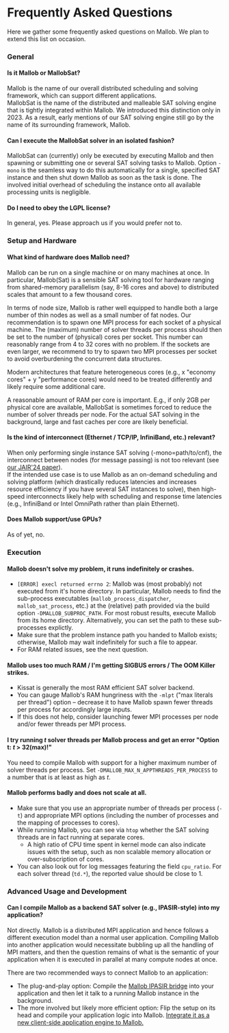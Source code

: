 
# Frequently Asked Questions

Here we gather some frequently asked questions on Mallob. We plan to extend this list on occasion. 

### General

#### Is it Mallob or MallobSat?

Mallob is the name of our overall distributed scheduling and solving framework, which can support different applications.  
MallobSat is the name of the distributed and malleable SAT solving engine that is tightly integrated within Mallob. We introduced this distinction only in 2023. As a result, early mentions of our SAT solving engine still go by the name of its surrounding framework, Mallob.

#### Can I execute the MallobSat solver in an isolated fashion? 

MallobSat can (currently) only be executed by executing Mallob and then spawning or submitting one or several SAT solving tasks to Mallob.
Option `-mono` is the seamless way to do this automatically for a single, specified SAT instance and then shut down Mallob as soon as the task is done.
The involved initial overhead of scheduling the instance onto all available processing units is negligible.

#### Do I need to obey the LGPL license?

In general, yes. Please approach us if you would prefer not to.

### Setup and Hardware

#### What kind of hardware does Mallob need?

Mallob can be run on a single machine or on many machines at once.
In particular, Mallob(Sat) is a sensible SAT solving tool for hardware ranging from shared-memory parallelism (say, 8-16 cores and above) to distributed scales that amount to a few thousand cores.

In terms of node size, Mallob is rather well equipped to handle both a large number of thin nodes as well as a small number of fat nodes.
Our recommendation is to spawn one MPI process for each socket of a physical machine. The (maximum) number of solver threads per process should then be set to the number of (physical) cores per socket. This number can reasonably range from 4 to 32 cores with no problem. If the sockets are even larger, we recommend to try to spawn two MPI processes per socket to avoid overburdening the concurrent data structures.

Modern architectures that feature heterogeneous cores (e.g., x "economy cores" + y "performance cores) would need to be treated differently and likely require some additional care.

A reasonable amount of RAM per core is important. E.g., if only 2GB per physical core are available, MallobSat is sometimes forced to reduce the number of solver threads per node. For the actual SAT solving in the background, large and fast caches per core are likely beneficial.

#### Is the kind of interconnect (Ethernet / TCP/IP, InfiniBand, etc.) relevant?

When only performing single instance SAT solving (-mono=path/to/cnf), the interconnect between nodes (for message passing) is not too relevant (see [our JAIR'24 paper](https://jair.org/index.php/jair/article/view/15827)).  
If the intended use case is to use Mallob as an on-demand scheduling and solving platform (which drastically reduces latencies and increases resource efficiency if you have several SAT instances to solve), then high-speed interconnects likely help with scheduling and response time latencies (e.g., InfiniBand or Intel OmniPath rather than plain Ethernet).

#### Does Mallob support/use GPUs?

As of yet, no.

### Execution

#### Mallob doesn't solve my problem, it runs indefinitely or crashes.

* `[ERROR] execl returned errno 2`: Mallob was (most probably) not executed from it's home directory. In particular, Mallob needs to find the sub-process executables (`mallob_process_dispatcher`, `mallob_sat_process`, etc.) at the (relative) path provided via the build option `-DMALLOB_SUBPROC_PATH`. For most robust results, execute Mallob from its home directory. Alternatively, you can set the path to these sub-processes explictly.
* Make sure that the problem instance path you handed to Mallob exists; otherwise, Mallob may wait indefinitely for such a file to appear.
* For RAM related issues, see the next question.

#### Mallob uses too much RAM / I'm getting SIGBUS errors / The OOM Killer strikes.

* Kissat is generally the most RAM efficient SAT solver backend.
* You can gauge Mallob's RAM hungriness with the `-mlpt` ("max literals per thread") option – decrease it to have Mallob spawn fewer threads per process for accordingly large inputs.
* If this does not help, consider launching fewer MPI processes per node and/or fewer threads per MPI process.

#### I try running $t$ solver threads per Mallob process and get an error "Option t: $t$ > 32(max)!"

You need to compile Mallob with support for a higher maximum number of solver threads per process. Set `-DMALLOB_MAX_N_APPTHREADS_PER_PROCESS` to a number that is at least as high as $t$.

#### Mallob performs badly and does not scale at all.

* Make sure that you use an appropriate number of threads per process (`-t`) and appropriate MPI options (including the number of processes and the mapping of processes to cores).
* While running Mallob, you can see via `htop` whether the SAT solving threads are in fact running at separate cores.
    * A high ratio of CPU time spent in kernel mode can also indicate issues with the setup, such as non scalable memory allocation or over-subscription of cores.
* You can also look out for log messages featuring the field `cpu_ratio`. For each solver thread (`td.*`), the reported value should be close to 1.

### Advanced Usage and Development

#### Can I compile Mallob as a backend SAT solver (e.g., IPASIR-style) into my application?

Not directly. Mallob is a distributed MPI application and hence follows a different execution model than a normal user application.
Compiling Mallob into another application would necessitate bubbling up all the handling of MPI matters, and then the question remains of what is the semantic of your application when it is executed in parallel at many compute nodes at once.

There are two recommended ways to connect Mallob to an application:
* The plug-and-play option: Compile the [Mallob IPASIR bridge](https://github.com/domschrei/mallob-ipasir-bridge) into your application and then let it talk to a running Mallob instance in the background.
* The more involved but likely more efficient option: Flip the setup on its head and compile your application logic into Mallob. [Integrate it as a new client-side application engine to Mallob.](/docs/application_engines.md)
